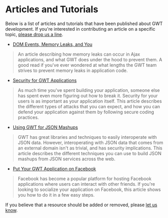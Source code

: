 # Articles and Tutorials #

Below is a list of articles and tutorials that have been published about GWT development. If you're interested in contributing an article on a specific topic, [please drop us a line](mailto:Google-Web-Toolkit+owner@googlegroups.com).

  * [DOM Events, Memory Leaks, and You](Article_DomEventsAndMemoryLeaks.md)
> An article describing how memory leaks can occur in Ajax applications, and what GWT does under the hood to prevent them. A good read if you've ever wondered at what lengths the GWT team strives to prevent memory leaks in application code.


  * [Security for GWT Applications](Article_SecurityForGWTApplications.md)
> As much time you've spent building your application, someone else has spent even more figuring out how to break it. Security for your users is as important as your application itself. This article describes the different types of attacks that you can expect, and how you can defend your application against them by following secure coding practices.


  * [Using GWT for JSON Mashups](Article_UsingGWTForJSONMashups.md)
> GWT has great libraries and techniques to easily interoperate with JSON data. However, interoperating with JSON data that comes from an external domain isn't as trivial, and has security implications. This article describes the different techniques you can use to build JSON mashups from JSON services across the web.


  * [Put Your GWT Application on Facebook](Article_GWT_Facebook.md)
> Facebook has become a popular platform for hosting Facebook applications where users can interact with other friends. If you're looking to socialize your application on Facebook, this article shows you how to do it in a few easy steps.

If you believe that a resource should be added or removed, please [let us know](mailto:Google-Web-Toolkit+owner@googlegroups.com).